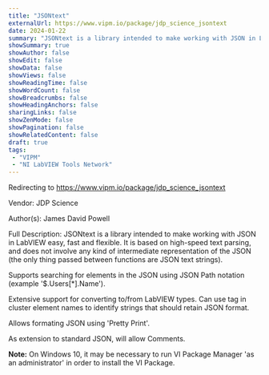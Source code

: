 ```yaml
---
title: "JSONtext"
externalUrl: https://www.vipm.io/package/jdp_science_jsontext
date: 2024-01-22
summary: "JSONtext is a library intended to make working with JSON in LabVIEW easy, fast and flexible."
showSummary: true
showAuthor: false
showEdit: false
showData: false
showViews: false
showReadingTime: false
showWordCount: false
showBreadcrumbs: false
showHeadingAnchors: false
sharingLinks: false
showZenMode: false
showPagination: false
showRelatedContent: false
draft: true
tags:
 - "VIPM"
 - "NI LabVIEW Tools Network"
---
```


Redirecting to https://www.vipm.io/package/jdp_science_jsontext

Vendor: JDP Science

Author(s): James David Powell
 
Full Description:
JSONtext is a library intended to make working with JSON in LabVIEW easy, fast and flexible.  It is based on high-speed text parsing, and does not involve any kind of intermediate representation of the JSON (the only thing passed between functions are JSON text strings).  

Supports searching for elements in the JSON using JSON Path notation (example '$.Users[*].Name').  

Extensive support for converting to/from LabVIEW types.  Can use <JSON> tag in cluster element names to identify strings that should retain JSON format.  

Allows formating JSON using 'Pretty Print'.

As extension to standard JSON, will allow Comments.  

**Note:** On Windows 10, it may be necessary to run VI Package Manager 'as an administrator' in order to install the VI Package.